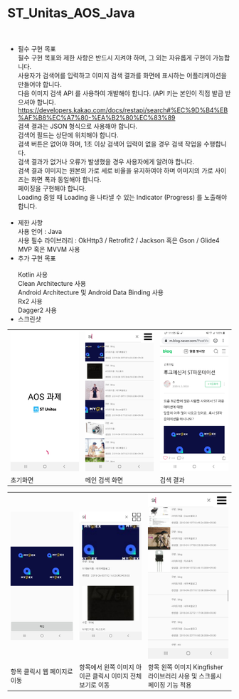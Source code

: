 # ST_Unitas_AOS_Java <br> <br>
- 필수 구현 목표 <br>
필수 구현 목표와 제한 사항은 반드시 지켜야 하며, 그 외는 자유롭게 구현이 가능합니다. <br>
사용자가 검색어를 입력하고 이미지 검색 결과를 화면에 표시하는 어플리케이션을 만들어야 합니다. <br>
다음 이미지 검색 API 를 사용하여 개발해야 합니다. (API 키는 본인이 직접 발급 받으셔야 합니다. <br>
https://developers.kakao.com/docs/restapi/search#%EC%9D%B4%EB%AF%B8%EC%A7%80-%EA%B2%80%EC%83%89 <br>
검색 결과는 JSON 형식으로 사용해야 합니다. <br>
검색어 필드는 상단에 위치해야 합니다. <br>
검색 버튼은 없어야 하며, 1초 이상 검색어 입력이 없을 경우 검색 작업을 수행합니다. <br>
검색 결과가 없거나 오류가 발생했을 경우 사용자에게 알려야 합니다. <br>
검색 결과 이미지는 원본의 가로 세로 비율을 유지하여야 하며 이미지의 가로 사이즈는 화면 폭과 동일해야 합니다. <br>
페이징을 구현해야 합니다. <br>
Loading 중일 때 Loading 을 나타낼 수 있는 Indicator (Progress) 를 노출해야합니다. <br> <br>
- 제한 사항<br>
사용 언어 : Java<br>
사용 필수 라이브러리 : OkHttp3 / Retrofit2 / Jackson 혹은 Gson / Glide4<br>
MVP 혹은 MVVM 사용<br>
- 추가 구현 목표<br><br>
Kotlin 사용<br>
Clean Architecture 사용<br>
Android Architecture 및 Android Data Binding 사용<br>
Rx2 사용<br>
Dagger2 사용<br>
- 스크린샷 <br>
<table>
  <tr>  
      <td>
        <img src="./ScreenShot/IMG_0124.jpg" width="100%">
      </td>
    <td>
        <img src="./ScreenShot/IMG_0125.jpg" width="100%">
      </td>
    <td>
        <img src="./ScreenShot/IMG_0126.jpg" width="100%">
      </td>
  </tr>
  <tr>  
      <td>
        <span>초기화면</span>
      </td>
    <td>
       <span>메인 검색 화면</span>
      </td>
    <td>
        <span>검색 결과</span>
      </td>
  </tr>
</table>
<table>
  <tr>  
      <td>
        <img src="./ScreenShot/IMG_0127.jpg" width="100%">
      </td>
    <td>
        <img src="./ScreenShot/IMG_0128.jpg" width="100%">
      </td>
    <td>
        <img src="./ScreenShot/IMG_0129.jpg" width="100%">
      </td>
  </tr>
  <tr>  
      <td>
        <span>항목 클릭시 웹 페이지로 이동</span>
      </td>
    <td>
       <span>항목에서 왼쪽 이미지 아이콘 클릭시 이미지 전체보기로 이동</span>
      </td>
    <td>
        <span>항목 왼쪽 이미지 Kingfisher 라이브러리 사용 및 스크롤시 페이징 기능 적용 </span>
      </td>
  </tr>
</table>
